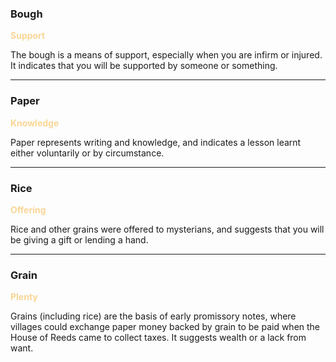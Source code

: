 ### Bough

<span style='color:#F9D695;'>**Support**</span>

The bough is a means of support, especially when you are infirm or injured.  It indicates that you will be supported by someone or something.

---

### Paper

<span style='color:#F9D695;'>**Knowledge**</span>

Paper represents writing and knowledge, and indicates a lesson learnt either voluntarily or by circumstance.

---

### Rice

<span style='color:#F9D695;'>**Offering**</span>

Rice and other grains were offered to mysterians, and suggests that you will be giving a gift or lending a hand.

---

### Grain

<span style='color:#F9D695;'>**Plenty**</span>

Grains (including rice) are the basis of early promissory notes, where villages could exchange paper money backed by grain to be paid when the House of Reeds came to collect taxes.  It suggests wealth or a lack from want.